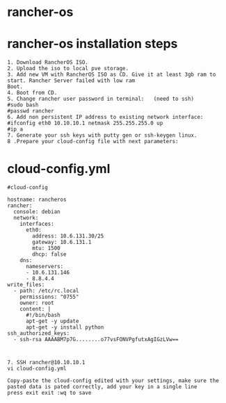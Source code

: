 # rancher-os
# rancher-os installation steps

    1. Download RancherOS ISO.
    2. Upload the iso to local pve storage.
    3. Add new VM with RancherOS ISO as CD. Give it at least 3gb ram to start. Rancher Server failed with low ram
    Boot.
    4. Boot from CD.
    5. Change rancher user password in terminal:   (need to ssh)
    #sudo bash
    #passwd rancher
    6. Add non persistent IP address to existing network interface:
    #ifconfig eth0 10.10.10.1 netmask 255.255.255.0 up
    #ip a
    7. Generate your ssh keys with putty gen or ssh-keygen linux.
    8 .Prepare your cloud-config file with next parameters:
# cloud-config.yml
    #cloud-config

    hostname: rancheros
    rancher:
      console: debian
      network:
        interfaces:
          eth0:
            address: 10.6.131.30/25
            gateway: 10.6.131.1
            mtu: 1500
            dhcp: false
        dns:
          nameservers:
          - 10.6.131.146
          - 8.8.4.4  	  
    write_files:
      - path: /etc/rc.local
        permissions: "0755"
        owner: root
        content: |
          #!/bin/bash
          apt-get -y update
          apt-get -y install python
    ssh_authorized_keys:
      - ssh-rsa AAAABM7p7G........o77vsFONVPgfutxAgIGzLVw==
  #    

    7. SSH rancher@10.10.10.1
    vi cloud-config.yml

    Copy-paste the cloud-config edited with your settings, make sure the pasted data is pated correctly, add your key in a single line
    press exit exit :wq to save


